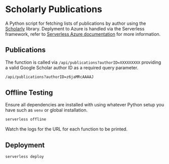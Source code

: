 # Scholarly Publications

A Python script for fetching lists of publications by author using the [Scholarly](https://scholarly.readthedocs.io/en/stable/index.html) library. Deplyment to Azure is handled via the Serverless framework, refer to [Serverless Azure documentation](https://serverless.com/framework/docs/providers/azure/guide/intro/) for more information.

## Publications

The function is called via `/api/publications?authorID=XXXXXXXXX` providing a valid Google Scholar author ID as a required query parameter.

```bash
/api/publications?authorID=z6jaMRcAAAAJ
``` 

## Offline Testing

Ensure all dependencies are installed with using whatever Python setup you have such as `venv` or global installation.

```bash
serverless offline
```

Watch the logs for the URL for each function to be printed.

## Deployment

```bash
serverless deploy
```
